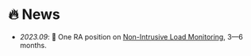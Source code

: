# 🔥 News

- *2023.09*: 🎉 One RA position on [Non-Intrusive Load Monitoring](http://nilmworkshop.org/), 3—6 months.